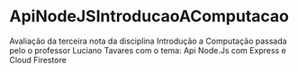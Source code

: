 # ApiNodeJSIntroducaoAComputacao
Avaliação da terceira nota da disciplina Introdução a Computação passada pelo o professor Luciano Tavares com o tema: Api Node.Js com Express e Cloud Firestore
